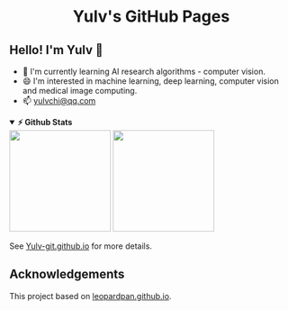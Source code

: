 <!--
 * @Author: Shuangchi He / Yulv
 * @Email: yulvchi@qq.com
 * @Date: 2022-05-01 00:38:38
 * @Motto: Entities should not be multiplied unnecessarily.
 * @LastEditors: Shuangchi He
 * @LastEditTime: 2022-05-01 14:18:41
 * @FilePath: /Yulv-git.github.io/Readme.md
 * @Description: Yulv's GitHub Pages
 * Repository: https://github.com/Yulv-git/Yulv-git.github.io
-->

<h1><center> Yulv's GitHub Pages </h1></center>

## Hello! I'm Yulv 👋

- 🌱 I'm currently learning AI research algorithms - computer vision.
- 😄 I'm interested in machine learning, deep learning, computer vision and medical image computing.
- 📫 yulvchi@qq.com

<details open>
    <summary><b>⚡ Github Stats </b></summary>
        <img height="180em" src="https://github-readme-stats.vercel.app/api?username=Yulv-git&show_icons=true&include_all_commits=true&count_private=true&hide_border=true" />
        <img height="180em" src="https://github-readme-stats.vercel.app/api/top-langs/?username=Yulv-git&show_icons=true&hide_border=true&layout=compact&langs_count=12"/>
</details>

See [Yulv-git.github.io](https://yulv-git.github.io) for more details.

## Acknowledgements

This project based on [leopardpan.github.io](https://github.com/leopardpan/leopardpan.github.io).  
